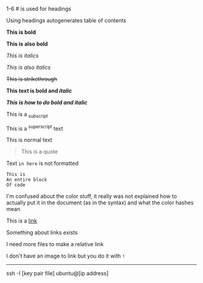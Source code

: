 1-6 # is used for headings

Using headings autogenerates table of contents

**This is bold**

__This is also bold__

*This is italics*

_This is also italics_

~~This is strikethrough~~

**This text is bold and _italic_**

***This is how to do bold and italic***

This is a <sub>subscript</sub>

This is a <sup>superscript</sup> text

This is normal text

>This is a quote

Text `in here` is not formatted

```
This is
An entire block
Of code
```

I'm confused about the color stuff, it really was not explained how to actually put it in the document (as in the syntax) and what the color hashes mean

This is a [link](www.google.com)

Something about links exists

I need more files to make a relative link

I don't have an image to link but you do it with `!`

--------------------------------

ssh -I [key pair file] ubuntu@[ip address]

